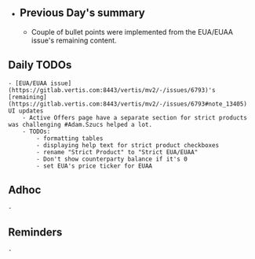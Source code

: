 - ## Previous Day's summary
	- Couple of bullet points were implemented from the EUA/EUAA issue's remaining content.
## Daily TODOs
	- [EUA/EUAA issue](https://gitlab.vertis.com:8443/vertis/mv2/-/issues/6793)'s [remaining](https://gitlab.vertis.com:8443/vertis/mv2/-/issues/6793#note_13405) UI updates
		- Active Offers page have a separate section for strict products was challenging #Adam.Szucs helped a lot.
		- TODOs:
			- formatting tables
			- displaying help text for strict product checkboxes
			- rename "Strict Product" to "Strict EUA/EUAA"
			- Don't show counterparty balance if it's 0
			- set EUA's price ticker for EUAA
## Adhoc
	-
## Reminders
	-
